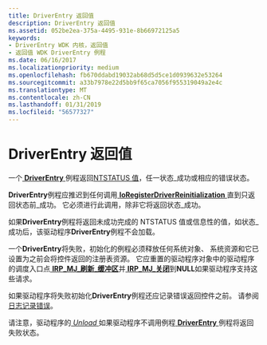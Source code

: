 ```yaml
---
title: DriverEntry 返回值
description: DriverEntry 返回值
ms.assetid: 052be2ea-375a-4495-931e-8b66972125a5
keywords:
- DriverEntry WDK 内核，返回值
- 返回值 WDK DriverEntry 例程
ms.date: 06/16/2017
ms.localizationpriority: medium
ms.openlocfilehash: fb670ddabd19032ab68d5d5ce1d0939632e53264
ms.sourcegitcommit: a33b7978e22d5bb9f65ca7056f955319049a2e4c
ms.translationtype: MT
ms.contentlocale: zh-CN
ms.lasthandoff: 01/31/2019
ms.locfileid: "56577327"
---
```

# <a name="driverentry-return-values"></a>DriverEntry 返回值





一个[ **DriverEntry** ](https://msdn.microsoft.com/library/windows/hardware/ff544113)例程返回[NTSTATUS 值](ntstatus-values.md)，任一状态\_成功或相应的错误状态。

**DriverEntry**例程应推迟到任何调用[ **IoRegisterDriverReinitialization** ](https://msdn.microsoft.com/library/windows/hardware/ff549511)直到只返回状态前\_成功。 它必须进行此调用，除非它将返回状态\_成功。

如果**DriverEntry**例程将返回未成功完成的 NTSTATUS 值或信息性的值，如状态\_成功后，该驱动程序**DriverEntry**例程不会加载。

一个**DriverEntry**将失败，初始化的例程必须释放任何系统对象、 系统资源和它已设置为之前会将控件返回的注册表资源。 它应重置的驱动程序对象中的驱动程序的调度入口点[ **IRP\_MJ\_刷新\_缓冲区**](https://msdn.microsoft.com/library/windows/hardware/ff550760)并[ **IRP\_MJ\_关闭**](https://msdn.microsoft.com/library/windows/hardware/ff550807)到**NULL**如果驱动程序支持这些请求。

如果驱动程序将失败初始化**DriverEntry**例程还应记录错误返回控件之前。 请参阅[日志记录错误](logging-errors.md)。

请注意，驱动程序的[ *Unload* ](https://msdn.microsoft.com/library/windows/hardware/ff564886)如果驱动程序不调用例程[ **DriverEntry** ](https://msdn.microsoft.com/library/windows/hardware/ff544113)例程将返回失败状态。

 

 




